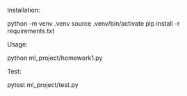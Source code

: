 Installation:

python -m venv .venv
source .venv/bin/activate
pip install -r requirements.txt


Usage:

python ml_project/homework1.py

Test:

pytest ml_project/test.py
